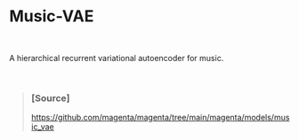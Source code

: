 # Music-VAE

<br>

A hierarchical recurrent variational autoencoder for music.

<br>

> ### [Source] 
> https://github.com/magenta/magenta/tree/main/magenta/models/music_vae
